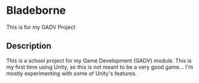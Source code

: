 # Bladeborne
This is for my GADV Project

## Description
This is a school project for my Game Development (GADV) module. This is my first time using Unity, so this is not meant to be a very good game... I'm mostly experimenting with some of Unity's features.
